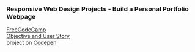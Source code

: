 ### Responsive Web Design Projects - Build a Personal Portfolio Webpage ###
[FreeCodeCamp](https://www.freecodecamp.org/)<br>
[Objective and User Story](https://learn.freecodecamp.org/responsive-web-design/responsive-web-design-projects/build-a-personal-portfolio-webpage)<br>
project on [Codepen](https://codepen.io/krayevska/full/KbPMQP)
